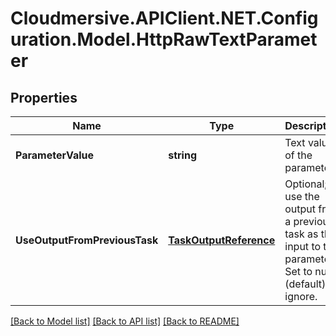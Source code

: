 # Cloudmersive.APIClient.NET.Configuration.Model.HttpRawTextParameter
## Properties

Name | Type | Description | Notes
------------ | ------------- | ------------- | -------------
**ParameterValue** | **string** | Text value of the parameter | [optional] 
**UseOutputFromPreviousTask** | [**TaskOutputReference**](TaskOutputReference.md) | Optional; use the output from a previous task as the input to this parameter.  Set to null (default) to ignore. | [optional] 

[[Back to Model list]](../README.md#documentation-for-models) [[Back to API list]](../README.md#documentation-for-api-endpoints) [[Back to README]](../README.md)

